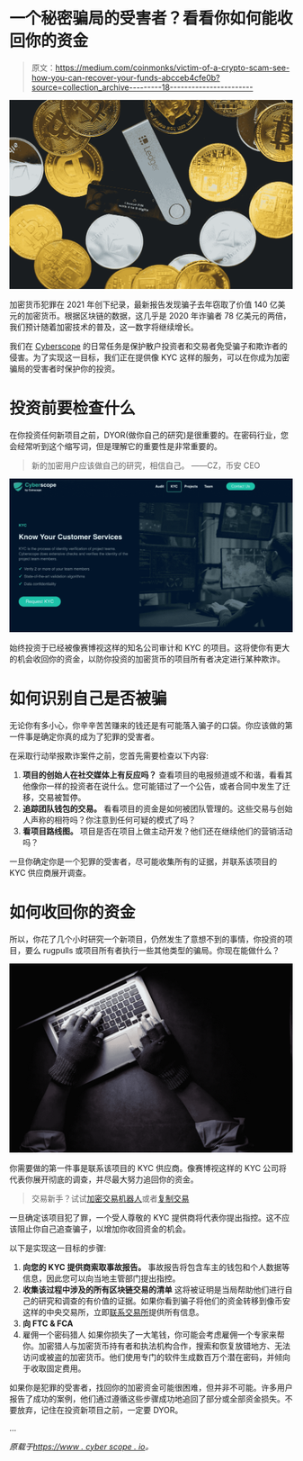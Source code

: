 # 一个秘密骗局的受害者？看看你如何能收回你的资金

> 原文：<https://medium.com/coinmonks/victim-of-a-crypto-scam-see-how-you-can-recover-your-funds-abcceb4cfe0b?source=collection_archive---------18----------------------->

![](img/cae4f6645f567cd38890cb6696fdf853.png)

加密货币犯罪在 2021 年创下纪录，最新报告发现骗子去年窃取了价值 140 亿美元的加密货币。根据区块链的数据，这几乎是 2020 年诈骗者 78 亿美元的两倍，我们预计随着加密技术的普及，这一数字将继续增长。

我们在 [Cyberscope](https://www.cyberscope.io/) 的日常任务是保护散户投资者和交易者免受骗子和欺诈者的侵害。为了实现这一目标，我们正在提供像 KYC 这样的服务，可以在你成为加密骗局的受害者时保护你的投资。

# 投资前要检查什么

在你投资任何新项目之前，DYOR(做你自己的研究)是很重要的。在密码行业，您会经常听到这个缩写词，但是理解它的重要性是非常重要的。

> 新的加密用户应该做自己的研究，相信自己。
> ——CZ，币安 CEO

![](img/73a2a944375ecc9461cb7985061d7168.png)

始终投资于已经被像赛博视这样的知名公司审计和 KYC 的项目。这将使你有更大的机会收回你的资金，以防你投资的加密货币的项目所有者决定进行某种欺诈。

# 如何识别自己是否被骗

无论你有多小心，你辛辛苦苦赚来的钱还是有可能落入骗子的口袋。你应该做的第一件事是确定你真的成为了犯罪的受害者。

在采取行动举报欺诈案件之前，您首先需要检查以下内容:

1.  **项目的创始人在社交媒体上有反应吗？**
    查看项目的电报频道或不和谐，看看其他像你一样的投资者在说什么。您可能错过了一个公告，或者合同中发生了迁移，交易被暂停。
2.  **追踪团队钱包的交易。** 看看项目的资金是如何被团队管理的。这些交易与创始人声称的相符吗？你注意到任何可疑的模式了吗？
3.  **看项目路线图。** 项目是否在项目上做主动开发？他们还在继续他们的营销活动吗？

一旦你确定你是一个犯罪的受害者，尽可能收集所有的证据，并联系该项目的 KYC 供应商展开调查。

# 如何收回你的资金

所以，你花了几个小时研究一个新项目，仍然发生了意想不到的事情，你投资的项目，要么 rugpulls 或项目所有者执行一些其他类型的骗局。你现在能做什么？

![](img/98b39ee99ba12b423f0c0294382dcbfc.png)

你需要做的第一件事是联系该项目的 KYC 供应商。像赛博视这样的 KYC 公司将代表你展开彻底的调查，并尽最大努力追回你的资金。

> 交易新手？试试[加密交易机器人](/coinmonks/crypto-trading-bot-c2ffce8acb2a)或者[复制交易](/coinmonks/top-10-crypto-copy-trading-platforms-for-beginners-d0c37c7d698c)

一旦确定该项目犯了罪，一个受人尊敬的 KYC 提供商将代表你提出指控。这不应该阻止你自己追查骗子，以增加你收回资金的机会。

以下是实现这一目标的步骤:

1.  **向您的 KYC 提供商索取事故报告。** 事故报告将包含车主的钱包和个人数据等信息，因此您可以向当地主管部门提出指控。
2.  **收集该过程中涉及的所有区块链交易的清单** 这将被证明是当局帮助他们进行自己的研究和调查的有价值的证据。如果你看到骗子将他们的资金转移到像币安这样的中央交易所，立即[联系交易所](https://www.binance.com/en/support/faq/360000006051)提供所有信息。
3.  **向 FTC & FCA** 
4.  雇佣一个密码猎人
    如果你损失了一大笔钱，你可能会考虑雇佣一个专家来帮你。加密猎人与加密货币持有者和执法机构合作，搜索和恢复放错地方、无法访问或被盗的加密货币。他们使用专门的软件生成数百万个潜在密码，并倾向于收取固定费用。

如果你是犯罪的受害者，找回你的加密资金可能很困难，但并非不可能。许多用户报告了成功的案例，他们通过遵循这些步骤成功地追回了部分或全部资金损失。不要放弃，记住在投资新项目之前，一定要 DYOR。

…

*原载于*[*https://www . cyber scope . io*](https://www.cyberscope.io/)*。*
